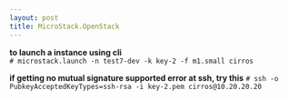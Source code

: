 ```yaml
---
layout: post
title: MicroStack.OpenStack
---
```


**to launch a instance using cli** <br>
`# microstack.launch -n test7-dev -k key-2 -f m1.small cirros`

**if getting no mutual signature supported error at ssh, try this**
`# ssh -o PubkeyAcceptedKeyTypes=ssh-rsa -i key-2.pem cirros@10.20.20.20`